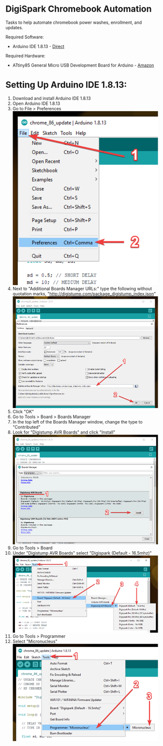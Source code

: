 # DigiSpark Chromebook Automation
Tasks to help automate chromebook power washes, enrollment, and updates.

Required Software:

* Arduino IDE 1.8.13 - [Direct](https://www.arduino.cc/en/software)


Required Hardware:

* ATtiny85 General Micro USB Development Board for Arduino - [Amazon](https://www.amazon.com/AiTrip-Digispark-Kickstarter-Attiny85-Development/dp/B0836WXQQR/ref=sr_1_5?dchild=1&keywords=digispark+usb&qid=1619496257&sr=8-5)


# Setting Up Arduino IDE 1.8.13:

1. Download and install Arduino IDE 1.8.13
2. Open Arduino IDE 1.8.13
3. Go to File > Preferences <br /><img src="images/3.png"   width="500">
4. Next to "Additional Boards Manager URLs:" type the following without quotation marks, "http://digistump.com/package_digistump_index.json" <br /><img src="images/4.png"   width="500">
5. Click "OK"
6. Go to Tools > Board > Boards Manager
7. In the top left of the Boards Manager window, change the type to "Contributed"
8. Look for "Digistump AVR Boards" and click "Install" <br /><img src="images/8.png"   width="500">
9. Go to Tools > Board
10. Under "Digistump AVR Boards" select "Digispark (Default - 16.5mhz)" <br /><img src="images/10.png"   width="500">
11. Go to Tools > Programmer
12. Select "Micronucleus" <br /><img src="images/12.png"   width="500">
